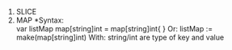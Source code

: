 1. SLICE
2. MAP
*Syntax:     
    var listMap map[string]int = map[string]int{ }
Or:
    listMap := make(map[string]int)
With: string/int are type of key and value


